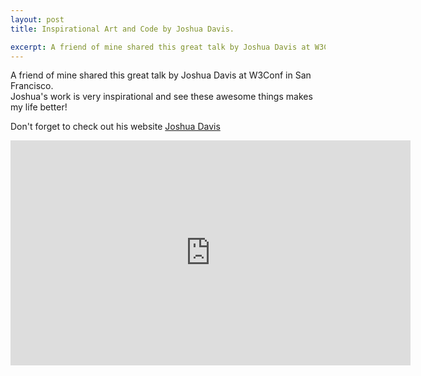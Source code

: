 ```yaml
---
layout: post
title: Inspirational Art and Code by Joshua Davis.

excerpt: A friend of mine shared this great talk by Joshua Davis at W3Conf in San Francisco..his work is very inspirational.. just amazing.
---
```

 
A friend of mine shared this great talk by Joshua Davis at W3Conf in San Francisco.
<br>
Joshua's work is very inspirational and see these awesome things makes my life better!

Don't forget to check out his website <a href="http://www.joshuadavis.com/" title="Joshua Davis" target="_blank">Joshua Davis</a>

<iframe width="640" height="360" src="http://www.youtube.com/embed/LJS4fBjdPM4?rel=0" frameborder="0" allowfullscreen="true"></iframe>

